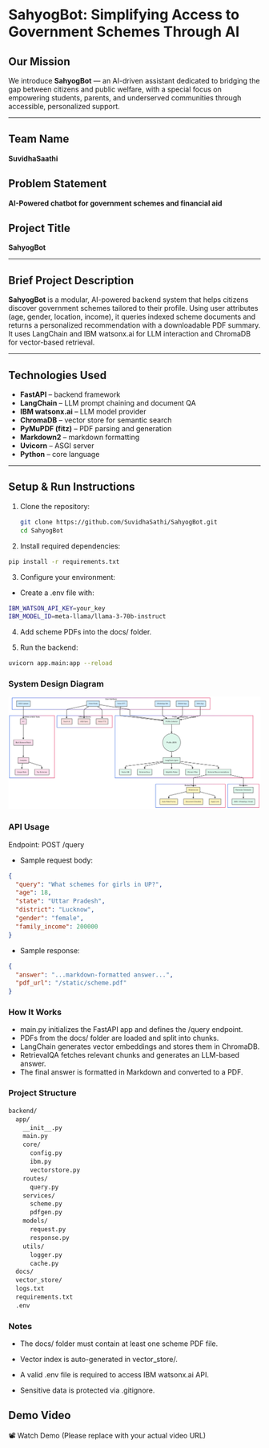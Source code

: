 # SahyogBot: Simplifying Access to Government Schemes Through AI

## Our Mission
We introduce **SahyogBot** — an AI-driven assistant dedicated to bridging the gap between citizens and public welfare, with a special focus on empowering students, parents, and underserved communities through accessible, personalized support.

---

## Team Name
**SuvidhaSaathi**

## Problem Statement
**AI-Powered chatbot for government schemes and financial aid**

## Project Title
**SahyogBot**

---

## Brief Project Description

**SahyogBot** is a modular, AI-powered backend system that helps citizens discover government schemes tailored to their profile. Using user attributes (age, gender, location, income), it queries indexed scheme documents and returns a personalized recommendation with a downloadable PDF summary. It uses LangChain and IBM watsonx.ai for LLM interaction and ChromaDB for vector-based retrieval.

---

## Technologies Used

- **FastAPI** – backend framework  
- **LangChain** – LLM prompt chaining and document QA  
- **IBM watsonx.ai** – LLM model provider  
- **ChromaDB** – vector store for semantic search  
- **PyMuPDF (fitz)** – PDF parsing and generation  
- **Markdown2** – markdown formatting  
- **Uvicorn** – ASGI server  
- **Python** – core language  

---

## Setup & Run Instructions

1. Clone the repository:
   ```bash
   git clone https://github.com/SuvidhaSathi/SahyogBot.git
   cd SahyogBot
   ```
2. Install required dependencies:

```bash
pip install -r requirements.txt
```
3. Configure your environment:

- Create a .env file with:
```bash
IBM_WATSON_API_KEY=your_key
IBM_MODEL_ID=meta-llama/llama-3-70b-instruct
```
4. Add scheme PDFs into the docs/ folder.

4. Run the backend:

```bash
uvicorn app.main:app --reload
```
### System Design Diagram
<p align="center">
  <img src="assets/system_design.png" alt="System Design" width="600"/>
</p>

### API Usage
Endpoint: POST /query

- Sample request body:

```json
{
  "query": "What schemes for girls in UP?",
  "age": 18,
  "state": "Uttar Pradesh",
  "district": "Lucknow",
  "gender": "female",
  "family_income": 200000
}
```
- Sample response:

```json
{
  "answer": "...markdown-formatted answer...",
  "pdf_url": "/static/scheme.pdf"
}
```
### How It Works
- main.py initializes the FastAPI app and defines the /query endpoint.
- PDFs from the docs/ folder are loaded and split into chunks.
- LangChain generates vector embeddings and stores them in ChromaDB.
- RetrievalQA fetches relevant chunks and generates an LLM-based answer.
- The final answer is formatted in Markdown and converted to a PDF.

### Project Structure
```bash
backend/
  app/
    __init__.py
    main.py
    core/
      config.py
      ibm.py
      vectorstore.py
    routes/
      query.py
    services/
      scheme.py
      pdfgen.py
    models/
      request.py
      response.py
    utils/
      logger.py
      cache.py
  docs/
  vector_store/
  logs.txt
  requirements.txt
  .env
  ```
### Notes
- The docs/ folder must contain at least one scheme PDF file.

- Vector index is auto-generated in vector_store/.

- A valid .env file is required to access IBM watsonx.ai API.

- Sensitive data is protected via .gitignore.

## Demo Video
📽️ Watch Demo
(Please replace with your actual video URL)
